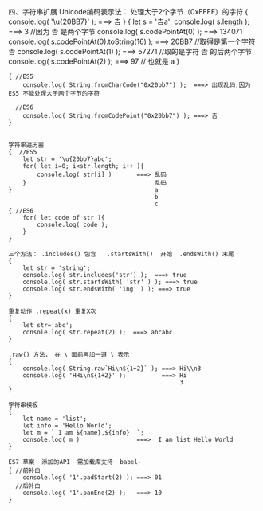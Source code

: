 四、字符串扩展
	Unicode编码表示法： 处理大于2个字节（0xFFFF）的字符
		{
  			console.log( '\u{20BB7}' );  ===> 𠮷
		}
	{
		let s = '𠮷a';
		console.log( s.length );  ===> 3    //因为 𠮷 是两个字节
		console.log( s.codePointAt(0) ); ===>  134071
		console.log( s.codePointAt(0).toString(16) ); ===> 20BB7 //取得是第一个字符  𠮷
		console.log( s.codePointAt(1) ); ===>  57271  //取的是字符  𠮷 的后两个字节
		console.log( s.codePointAt(2) ); ===> 97  // 也就是 a 
	}

	{ //ES5 
		console.log( String.fromCharCode("0x20bb7") );  ===> 出现乱码,因为ES5 不能处理大于两个字节的字符
	  
	  //ES6
		console.log( String.fromCodePoint("0x20bb7") ); ===> 𠮷
	}

 	
 	字符串遍历器
 	{  //ES5
 		let str = '\u{20bb7}abc';
 		for( let i=0; i<str.length; i++ ){
 			console.log( str[i] )       ===> 乱码
 		}									 乱码
 	}										 a
				                 			 b
                                             c
	{ //ES6
		for( let code of str ){
			console.log( code );
		}
	}

	三个方法： .includes() 包含   .startsWith()  开始  .endsWith() 末尾
	{
		let str = 'string';
		console.log( str.includes('str') );  ===> true
		console.log( str.startsWith( 'str' ) ); ===> true
		console.log( str.endsWith( 'ing' ) ); ===> true
	}

	重复动作 .repeat(x) 重复X次
	{
		let str='abc';
	    console.log( str.repeat(2) );  ===> abcabc
 	}

	.raw() 方法， 在 \ 面前再加一道 \ 表示
	{
		console.log( String.raw`Hi\n${1+2}` ); ===> Hi\\n3
		console.log( 'HHi\n${1+2}' );   	   ===> Hi
												    3
	}
	
	字符串模板
	{
		let name = 'list';
		let info = 'Hello World';
		let m = ` I am ${name},${info}  `;
		console.log( m )    			===>  I am list Hello World
	}

	ES7 草案  添加的API  需加载库支持  babel-
	{ //前补白
		console.log( '1'.padStart(2) ); ===> 01
	  //后补白
	  	console.log( '1'.panEnd(2) );   ===> 10
	}








